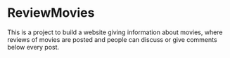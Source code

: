 # ReviewMovies
This is a project to build a website giving information about movies, where reviews of movies are posted and people can discuss or give comments below every post.
